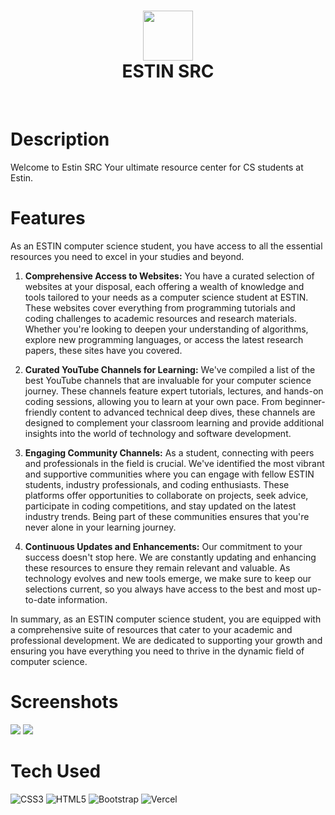 <div align="center">
      <h1> <img src="https://estin-src.vercel.app/logo.png" width="80px"><br/>ESTIN SRC</h1>
     </div>
<p align="center"> <a href="https://estin-src.vercel.app/" target="_blank"><img alt="" src="https://img.shields.io/badge/Website-EA4C89?style=normal&logo=dribbble&logoColor=white" style="vertical-align:center" /></a> <a href="https://twitter.com/untitledmaster0" target="_blank"><img alt="" src="https://img.shields.io/badge/Twitter-1DA1F2?style=normal&logo=twitter&logoColor=white" style="vertical-align:center" /></a> <a href="https://www.instagram.com/untitledmaster/" target="_blank"><img alt="" src="https://img.shields.io/badge/Instagram-E4405F?style=normal&logo=instagram&logoColor=white" style="vertical-align:center" /></a> <a href="}" target="_blank"><img alt="" src="https://img.shields.io/badge/LinkedIn-0077B5?style=normal&logo=linkedin&logoColor=white" style="vertical-align:center" /></a> </p>

# Description
Welcome to Estin SRC Your ultimate resource center for CS students at Estin.

# Features
As an ESTIN computer science student, you have access to all the essential resources you need to excel in your studies and beyond.

1. **Comprehensive Access to Websites:** You have a curated selection of websites at your disposal, each offering a wealth of knowledge and tools tailored to your needs as a computer science student at ESTIN. These websites cover everything from programming tutorials and coding challenges to academic resources and research materials. Whether you're looking to deepen your understanding of algorithms, explore new programming languages, or access the latest research papers, these sites have you covered.

2. **Curated YouTube Channels for Learning:** We've compiled a list of the best YouTube channels that are invaluable for your computer science journey. These channels feature expert tutorials, lectures, and hands-on coding sessions, allowing you to learn at your own pace. From beginner-friendly content to advanced technical deep dives, these channels are designed to complement your classroom learning and provide additional insights into the world of technology and software development.

3. **Engaging Community Channels:** As a student, connecting with peers and professionals in the field is crucial. We've identified the most vibrant and supportive communities where you can engage with fellow ESTIN students, industry professionals, and coding enthusiasts. These platforms offer opportunities to collaborate on projects, seek advice, participate in coding competitions, and stay updated on the latest industry trends. Being part of these communities ensures that you're never alone in your learning journey.

4. **Continuous Updates and Enhancements:** Our commitment to your success doesn't stop here. We are constantly updating and enhancing these resources to ensure they remain relevant and valuable. As technology evolves and new tools emerge, we make sure to keep our selections current, so you always have access to the best and most up-to-date information.

In summary, as an ESTIN computer science student, you are equipped with a comprehensive suite of resources that cater to your academic and professional development. We are dedicated to supporting your growth and ensuring you have everything you need to thrive in the dynamic field of computer science.
# Screenshots
 <img src="https://estin-src.vercel.app/Capture.PNG"> <img src="https://estin-src.vercel.app/Capture2.PNG">
# Tech Used
 ![CSS3](https://img.shields.io/badge/css3-%231572B6.svg?style=for-the-badge&logo=css3&logoColor=white) ![HTML5](https://img.shields.io/badge/html5-%23E34F26.svg?style=for-the-badge&logo=html5&logoColor=white) ![Bootstrap](https://img.shields.io/badge/bootstrap-%23563D7C.svg?style=for-the-badge&logo=bootstrap&logoColor=white) ![Vercel](https://img.shields.io/badge/vercel-%23000000.svg?style=for-the-badge&logo=vercel&logoColor=white)
      
    
